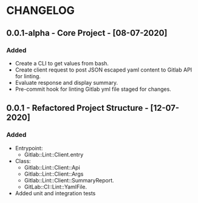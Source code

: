 # CHANGELOG

## 0.0.1-alpha - Core Project - [08-07-2020]

### Added
* Create a CLI to get values from bash.
* Create client request to post JSON escaped yaml content to Gitlab API for linting.
* Evaluate response and display summary.
* Pre-commit hook for linting Gitlab yml file staged for changes.

## 0.0.1 - Refactored Project Structure - [12-07-2020]

### Added
* Entrypoint:
  * Gitlab::Lint::Client.entry
* Class:
  * Gitlab::Lint::Client::Api
  * Gitlab::Lint::Client::Args
  * Gitlab::Lint::Client::SummaryReport.
  * GitLab::CI::Lint::YamlFile.
* Added unit and integration tests
